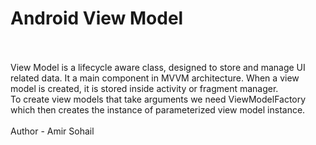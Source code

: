 # Android View Model
<br><br>
View Model is a lifecycle aware class, designed to store and manage UI related data. It a main component in MVVM architecture. When a view model is created, it is stored inside activity or fragment manager.
 <br>
To create view models that take arguments we need ViewModelFactory which then creates the instance of parameterized view model instance.
<br><br>
Author - Amir Sohail
